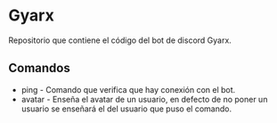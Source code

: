 # Gyarx
Repositorio que contiene el código  del bot de discord Gyarx.
## Comandos
<ul>
    <li>ping - Comando que verifica que hay conexión con el bot.</li>
    <li>avatar - Enseña el avatar de un usuario, en defecto de no poner un usuario se enseñará el del usuario que puso el comando.</li>
</ul>
